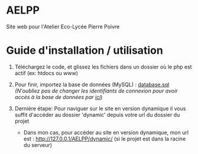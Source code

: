 # AELPP
Site web pour l'Atelier Eco-Lycée Pierre Poivre

# Guide d'installation / utilisation

1) Téléchargez le code, et glissez les fichiers dans un dossier où le php est actif (ex: htdocs ou www)
    
2) Pour finir, importez la base de données (MySQL) : 
[database.sql](https://github.com/quentinhoareau/AELPP/blob/master/private/database.sql)
_(N'oubliez pas de changer les identifiants de connexion pour avoir accès à la base de données par [ici](https://github.com/quentinhoareau/AELPP/blob/master/dynamic/private/admin_login.ini)_)

3) Dernière étape: Pour naviguer sur le site en version dynamique il vous suffit d'accéder au dossier 'dynamic' depuis votre url du dossier du projet
    - Dans mon cas, pour accéder au site en version dynamique, mon url est : http://127.0.0.1/AELPP/dynamic/ (si le projet est dans la racine du serveur)
